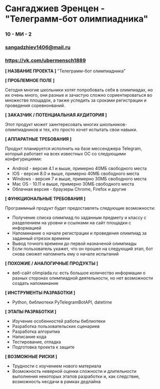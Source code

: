 # Сангаджиев Эренцен - "Телеграмм-бот олимпиадника"

### 10 - МИ - 2
### sangadzhiev1406@mail.ru
### https://vk.com/ubermensch1889


**[ НАЗВАНИЕ ПРОЕКТА ]**
"Телеграмм-бот олимпиадника"

**[ ПРОБЛЕМНОЕ ПОЛЕ ]**

Сегодня многие школьники хотят попробовать себя в олимпиадах, но их очень много, они разные и зачастую сложно сориентироваться во множестве площадок, а также уследить за сроками регистрации и проведения соревнонваний.

**[ ЗАКАЗЧИК / ПОТЕНЦИАЛЬНАЯ АУДИТОРИЯ ]**

Этот продукт может заинтересовать многих школьников-олимпиадников и тех, кто просто хочет испытать свои навыки.

**[ АППАРАТНЫЕ ТРЕБОВАНИЯ ]**

Продукт планируется исполнить на базе мессенджера Telegram, который работает на всех известных ОС со следующими конфигурициями:

* Android - версия 4.1 и выше, примерно 40МБ свободного места 
* IOS - версия 8.0 и выше, примерно 40МБ свободного места
* Windows - версия 7 и выше, примерно 30МБ свободного места
* Mac OS - 10.11 и выше, примерно 30МБ свободного места
* Облачная версия - браузеры Chrome, Firefox и другие

**[ ФУНКЦИОНАЛЬНЫЕ ТРЕБОВАНИЯ ]**

Программный продукт будет предоставлять следующие возможности:
* Получение списка олимпиад по заданным предмету и классу с разделением на уровни и ссылками на сайт площадки с информацией
* Напоминание о начале регистрации и проведения олимпиад за заданный отрезок времени
* Вывод точного времени до первой назначеной олимпиады
* Если пользователь укажет, что он прошел на следующий этап, бот снова сможет напомнить ему о начале испытаний

**[ ПОХОЖИЕ / АНАЛОГИЧНЫЕ ПРОДУКТЫ ]**

* веб-сайт olimpiada.ru: есть большое количество информации о разных сторонах олимпиадной деятельности, но нет возможности создать напоминание

**[ ИНСТРУМЕНТЫ РАЗРАБОТКИ ]**

* Python, библиотеки PyTelegramBotAPI, datetime

**[ ЭТАПЫ РАЗРАБОТКИ ]**

* Изучение особенностей работы библиотеки
*	Разработка пользовательских сценариев
* Разработка алгоритма
* Написание кода
*	Тестирование, отладка
*	Подготовка проекта к защите

**[ ВОЗМОЖНЫЕ РИСКИ ]**

* Трудности с изучением нового материала
* Возможность неверной оценки сложности и длительности выполнения некоторых этапов разработки и, как следствие, возможность несдачи в рамках дедлайна



